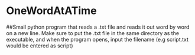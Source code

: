 # OneWordAtATime
##Small python program that reads a .txt file and reads it out word by word on a new line.
Make sure to put the .txt file in the same directory as the executable, and when the program opens, input the filename (e.g script.txt would be entered as script)
